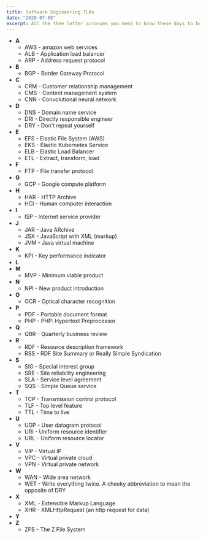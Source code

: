```yaml
---
title: Software Engineering TLAs
date: "2020-07-05"
excerpt: All the thee letter acronyms you need to know these days to be an engineer
---
```


- **A**
  - AWS - amazon web services
  - ALB - Application load balancer
  - ARP - Address request protocol
- **B**
  - BGP - Border Gateway Protocol
- **C**
  - CRM - Customer relationship management
  - CMS - Content management system
  - CNN - Convolutional neural network
- **D**
  - DNS - Domain name service
  - DRI - Directly responsible engineer
  - DRY - Don't repeat yourself
- **E**
  - EFS - Elastic File System (AWS)
  - EKS - Elastic Kubernetes Service
  - ELB - Elastic Load Balancer
  - ETL - Extract, transform, load
- **F**
  - FTP - File transfer protocol
- **G**
  - GCP - Google compute platform
- **H**
  - HAR - HTTP Archive
  - HCI - Human computer interaction
- **I**
  - ISP - Internet service provider
- **J**
  - JAR - Java ARchive
  - JSX - JavaScript with XML (markup)
  - JVM - Java virtual machine
- **K**
  - KPI - Key performance indicator
- **L**
- **M**
  - MVP - Minimum viable product
- **N**
  - NPI - New product introduction
- **O**
  - OCR - Optical character recognition
- **P**
  - PDF - Portable document format
  - PHP - PHP: Hypertext Preprocessor
- **Q**
  - QBR - Quarterly business review
- **R**
  - RDF - Resource description framework
  - RSS - RDF Site Summary or Really Simple Syndication
- **S**
  - SIG - Special interest group
  - SRE - Site reliability engineering
  - SLA - Service level agreement
  - SQS - Simple Queue service
- **T**
  - TCP - Transmission control protocol
  - TLF - Top level feature
  - TTL - Time to live
- **U**
  - UDP - User datagram protocol
  - URI - Uniform resource identifier
  - URL - Uniform resource locator
- **V**
  - VIP - Virtual IP
  - VPC - Virtual private cloud
  - VPN - Virtual private network
- **W**
  - WAN - Wide area network
  - WET - Write everything twice. A cheeky abbreviation to mean the opposite of DRY
- **X**
  - XML - Extensible Markup Language
  - XHR - XMLHttpRequest (an http request for data)
- **Y**
- **Z**
  - ZFS - The Z File System
